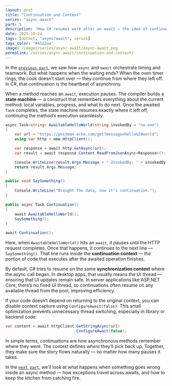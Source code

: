 ```yaml
---
layout: post
title: "Continuation and Context"
series: "async-await"
part: 5
description: "How C# resumes work after an await — the idea of continuation, context, and why it matters for UI and server code."
date: 2025-10-24
tags: [dotnet, "async/await", series]
tags_color: "#4122aa"
image: /images/series/async-await/async-await.png
permalink: /series/async-await/continuation-and-context/
---
```


In the [`previous part`](/series/async-await/timing-vs-teamwork/), we saw how `async` and `await` orchestrate timing and teamwork. But what happens when the waiting ends? When the oven timer rings, the cook doesn’t start over — they continue from where they left off. In C#, that continuation is the heartbeat of asynchrony.

When a method reaches an `await`, execution pauses. The compiler builds a **state machine** — a construct that remembers everything about the current method: local variables, progress, and what to do next. Once the awaited `Task` completes, the state machine resumes exactly where it left off, continuing the method’s execution seamlessly.

```csharp
async Task<string> AwaitableHelloWorld(string invokedBy = "no-one")
{
    var url = "https://postman-echo.com/get?message=hello%20world";
    using var http = new HttpClient();

    var response = await http.GetAsync(url);
    var result = await response.Content.ReadFromJsonAsync<Response>();

    Console.WriteLine(result.Args.Message + " InvokedBy: " + invokedBy);
    return result.Args.Message;
}

public void SaySomething()
{
    Console.WriteLine("Brought the data, now it's continuation.");
}

public async Task Continuation()
{
    await AwaitableHelloWorld();
    SaySomething();
}

await Continuation();
```

Here, when `AwaitableHelloWorld()` hits an `await`, it pauses until the HTTP request completes. Once that happens, it continues to the next line — `SaySomething()`. That line runs inside the **continuation context** — the portion of code that executes after the awaited operation finishes.

By default, C# tries to resume on the same **synchronization context** where the async call began. In desktop apps, that usually means the UI thread — ensuring that UI updates remain safe. In server applications like ASP.NET Core, there’s no fixed UI thread, so continuations often resume on any available thread from the pool, improving efficiency.

If your code doesn’t depend on returning to the original context, you can disable context capture using `ConfigureAwait(false)`. This small optimization prevents unnecessary thread switching, especially in library or backend code:

```csharp
var content = await httpClient.GetStringAsync(url)
                              .ConfigureAwait(false);
```

In simple terms, continuations are how asynchronous methods remember where they were. The context defines *where* they’ll pick back up. Together, they make sure the story flows naturally — no matter how many pauses it takes.

In the [`next part`](/series/async-await/when-something-burns/), we’ll look at what happens when something goes wrong inside an async method — how exceptions travel across awaits, and how to keep the kitchen from catching fire.
